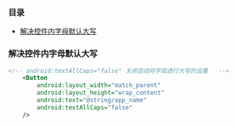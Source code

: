 ### 目录

- [解决控件内字母默认大写](#解决控件内字母默认大写)









### 解决控件内字母默认大写

```xml
<!-- android:textAllCaps="false" 关闭自动将字母进行大写的设置   -->
    <Button
        android:layout_width="match_parent"
        android:layout_height="wrap_content"
        android:text="@string/app_name"
        android:textAllCaps="false"
    />
```

